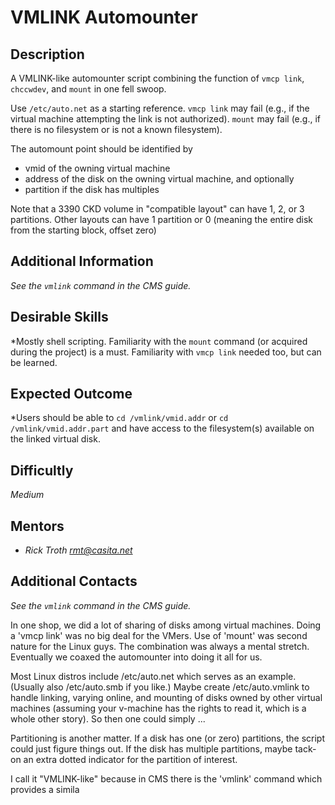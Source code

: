 # VMLINK Automounter

## Description
A VMLINK-like automounter script combining the function of
`vmcp link`, `chccwdev`, and `mount` in one fell swoop.

Use `/etc/auto.net` as a starting reference.
`vmcp link` may fail (e.g., if the virtual machine attempting the link
is not authorized). `mount` may fail (e.g., if there is no filesystem
or is not a known filesystem).

The automount point should be identified by

* vmid
of the owning virtual machine
* address
of the disk on the owning virtual machine, and optionally
* partition
if the disk has multiples

Note that a 3390 CKD volume in "compatible layout" can have
1, 2, or 3 partitions. Other layouts can have 1 partition
or 0 (meaning the entire disk from the starting block, offset zero)

## Additional Information
*See the `vmlink` command in the CMS guide.*

## Desirable Skills
*Mostly shell scripting.
Familiarity with the `mount` command (or acquired during the project)
is a must. Familiarity with `vmcp link` needed too, but can be learned.

## Expected Outcome
*Users should be able to `cd /vmlink/vmid.addr`
or `cd /vmlink/vmid.addr.part` and have access to the filesystem(s)
available on the linked virtual disk.

## Difficultly
*Medium*

## Mentors
  * *Rick Troth <rmt@casita.net>*

## Additional Contacts
*See the `vmlink` command in the CMS guide.*

In one shop, we did a lot of sharing of disks among virtual machines. 
Doing a 'vmcp link' was no big deal for the VMers. Use of 'mount' was 
second nature for the Linux guys. The combination was always a mental 
stretch. Eventually we coaxed the automounter into doing it all for us.

Most Linux distros include /etc/auto.net which serves as an example. 
(Usually also /etc/auto.smb if you like.) Maybe create /etc/auto.vmlink 
to handle linking, varying online, and mounting of disks owned by other 
virtual machines (assuming your v-machine has the rights to read it, 
which is a whole other story). So then one could simply ...

Partitioning is another matter. If a disk has one (or zero) partitions, 
the script could just figure things out. If the disk has multiple 
partitions, maybe tack-on an extra dotted indicator for the partition of 
interest.

I call it "VMLINK-like" because in CMS there is the 'vmlink' command 
which provides a simila


